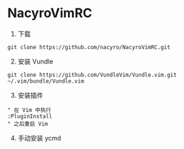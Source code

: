 # NacyroVimRC

1. 下载
```shell
git clone https://github.com/nacyro/NacyroVimRC.git
```

2. 安装 Vundle
```shell
git clone https://github.com/VundleVim/Vundle.vim.git ~/.vim/bundle/Vundle.vim
```

3. 安装插件
```vim
" 在 Vim 中执行
:PluginInstall
" 之后重启 Vim
```

4. 手动安装 ycmd
